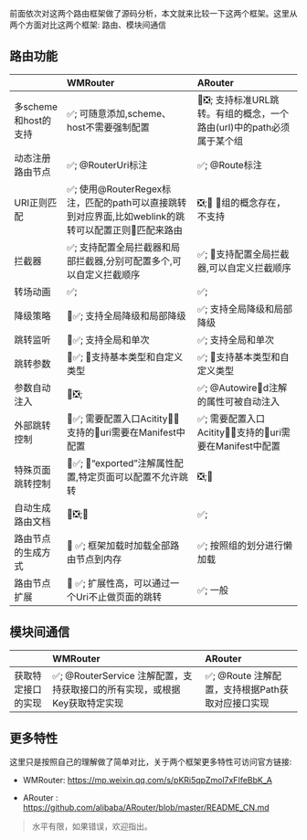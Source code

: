 
前面依次对这两个路由框架做了源码分析，本文就来比较一下这两个框架。这里从两个方面对比这两个框架: 路由、模块间通信

## 路由功能

|  | WMRouter | ARouter |
|:------|:------|:------|
|多scheme和host的支持 |✅; 可随意添加,scheme、host不需要强制配置 |❎; 支持标准URL跳转。有组的概念，一个路由(url)中的path必须属于某个组 |
|动态注册路由节点|✅; @RouterUri标注|✅; @Route标注 | 
|URI正则匹配|✅; 使用@RouterRegex标注，匹配的path可以直接跳转到对应界面,比如weblink的跳转可以配置正则匹配来路由|❎; 组的概念存在，不支持 |
|拦截器|✅; 支持配置全局拦截器和局部拦截器,分别可配置多个,可以自定义拦截顺序|✅;  支持配置全局拦截器,可以自定义拦截顺序 |
|转场动画|✅;|✅;  |
|降级策略|✅; 支持全局降级和局部降级|✅;  支持全局降级和局部降级 |
|跳转监听|✅; 支持全局和单次|✅;  支持全局和单次|
|跳转参数|✅; 支持基本类型和自定义类型 |✅;  支持基本类型和自定义类型 |
|参数自动注入|❎;|✅;  @Autowired注解的属性可被自动注入 |
|外部跳转控制|✅; 需要配置入口Acitity，支持的uri需要在Manifest中配置|✅; 需要配置入口Acitity，支持的uri需要在Manifest中配置| |
|特殊页面跳转控制|✅; “exported”注解属性配置,特定页面可以配置不允许跳转|❎;  |
|自动生成路由文档|❎;|✅;  |
|路由节点的生成方式| ✅; 框架加载时加载全部路由节点到内存|✅; 按照组的划分进行懒加载  |
|路由节点扩展| ✅; 扩展性高，可以通过一个Uri不止做页面的跳转|✅; 一般  |


## 模块间通信

|  | WMRouter | ARouter |
| :------| :------ | :------ |
|获取特定接口的实现 | ✅; @RouterService 注解配置，支持获取接口的所有实现，或根据Key获取特定实现|  ✅; @Route 注解配置，支持根据Path获取对应接口实现|


## 更多特性

这里只是按照自己的理解做了简单对比，关于两个框架更多特性可访问官方链接:

- WMRouter:  https://mp.weixin.qq.com/s/pKRi5qpZmol7xFIfeBbK_A

- ARouter :  https://github.com/alibaba/ARouter/blob/master/README_CN.md


> 水平有限，如果错误，欢迎指出。